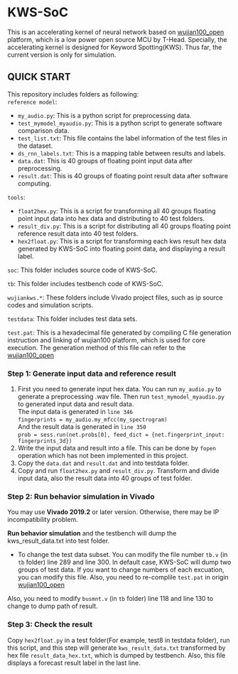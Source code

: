 # KWS-SoC
This is an accelerating kernel of neural network based on [wujian100_open](https://github.com/T-head-Semi/wujian100_open) platform, which is a low power open source MCU by T-Head. Specially, the accelerating kernel is designed for Keyword Spotting(KWS). Thus far, the current version is only for simulation.
## QUICK START ##
This repository includes folders as following:<br>
`reference model`: <br>
  * `my_audio.py`: This is a python script for preprocessing data. <br>
  * `test_mymodel_myaudio.py`: This is a python script to generate software comparison data. <br>
  * `test_list.txt`: This file contains the label information of the test files in the dataset. <br>
  * `ds_rnn_labels.txt`: This is a mapping table between results and labels. <br> 
  * `data.dat`: This is 40 groups of floating point input data after preprocessing. <br>
  * `result.dat`: This is 40 groups of floating point result data after software computing. <br>
  
`tools`:  <br>
  * `float2hex.py`: This is a script for transforming all 40 groups floating point input data into hex data and distributing to 40 test folders.<br>
  * `result_div.py`: This is a script for distributing all 40 groups floating point reference result data into 40 test folders.<br>
  * `hex2float.py`: This is a script for transforming each kws result hex data generated by KWS-SoC into floating point data, and displaying a result label. 
  
`soc`: This folder includes source code of KWS-SoC.<br>

`tb`: This folder includes testbench code of KWS-SoC.<br> 

`wujiankws.*`: These folders include Vivado project files, such as ip source codes and simulation scripts. <br>

`testdata`: This folder includes test data sets.

`test.pat`: This is a hexadecimal file generated by compiling C file generation instruction and linking of wujian100 platform, which is used for core execution. The  generation method of this file can refer to the [wujian100_open](https://github.com/T-head-Semi/wujian100_open)

### Step 1: Generate input data and reference result ###
1.   First you need to generate input hex data. You can run `my_audio.py` to generate a preprocessing .wav file. Then run `test_mymodel_myaudio.py` to generated input data and result data.<br>
   The input data is generated in `line 346` <br>
   ```fingerprints = my_audio.my_mfcc(my_spectrogram) ```<br>
   And the result data is generated in `line 350` <br>
   ```prob = sess.run(net.probs[0], feed_dict = {net.fingerprint_input: fingerprints_3d})```<br>
2.   Write the input data and result into a file. This can be done by `fopen` operation which has not been implemented in this project.<br>
3.   Copy the `data.dat` and `result.dat` and into testdata folder.<br>
4.   Copy and run `float2hex.py` and `result_div.py`. Transform and divide input data, also the result data into 40 groups of test folder.<br>
### Step 2: Run behavior simulation in Vivado ###
You may use **Vivado 2019.2** or later version. Otherwise, there may be IP incompatibility problem.<br>

**Run behavior simulation** and the testbench will dump the kws_result_data.txt into test folder.<br>

* To change the test data subset. You can modify the file number `tb.v` (in `tb` folder) line 289 and line 300. In default case, KWS-SoC will dump two groups of test data. If you want to change numbers of each excuation, you can modify this file. Also, you need to re-complile `test.pat` in origin [wujian100_open](https://github.com/T-head-Semi/wujian100_open)<br>

Also, you need to modify `busmnt.v` (in `tb` folder) line 118 and line 130 to change to dump path of result.
### Step 3: Check the result ###
Copy `hex2float.py` in a test folder(For example, test8 in testdata folder), run this script, and this step will generate `kws_result_data.txt` transformed by hex file `result_data_hex.txt`, which is dumped by testbench. Also, this file displays a forecast result label in the last line.
